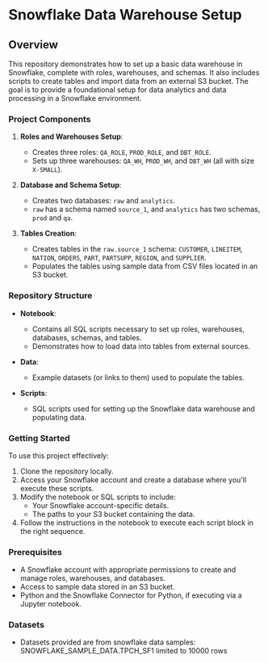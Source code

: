 # Snowflake Data Warehouse Setup

## Overview

This repository demonstrates how to set up a basic data warehouse in Snowflake, complete with roles, warehouses, and schemas. It also includes scripts to create tables and import data from an external S3 bucket. The goal is to provide a foundational setup for data analytics and data processing in a Snowflake environment.

### Project Components

1. **Roles and Warehouses Setup**:
   - Creates three roles: `QA_ROLE`, `PROD_ROLE`, and `DBT_ROLE`.
   - Sets up three warehouses: `QA_WH`, `PROD_WH`, and `DBT_WH` (all with size `X-SMALL`).

2. **Database and Schema Setup**:
   - Creates two databases: `raw` and `analytics`.
   - `raw` has a schema named `source_1`, and `analytics` has two schemas, `prod` and `qa`.

3. **Tables Creation**:
   - Creates tables in the `raw.source_1` schema: `CUSTOMER`, `LINEITEM`, `NATION`, `ORDERS`, `PART`, `PARTSUPP`, `REGION`, and `SUPPLIER`.
   - Populates the tables using sample data from CSV files located in an S3 bucket.

### Repository Structure

- **Notebook**:
  - Contains all SQL scripts necessary to set up roles, warehouses, databases, schemas, and tables.
  - Demonstrates how to load data into tables from external sources.

- **Data**:
  - Example datasets (or links to them) used to populate the tables.

- **Scripts**:
  - SQL scripts used for setting up the Snowflake data warehouse and populating data.

### Getting Started

To use this project effectively:

1. Clone the repository locally.
2. Access your Snowflake account and create a database where you'll execute these scripts.
3. Modify the notebook or SQL scripts to include:
   - Your Snowflake account-specific details.
   - The paths to your S3 bucket containing the data.
4. Follow the instructions in the notebook to execute each script block in the right sequence.

### Prerequisites

- A Snowflake account with appropriate permissions to create and manage roles, warehouses, and databases.
- Access to sample data stored in an S3 bucket.
- Python and the Snowflake Connector for Python, if executing via a Jupyter notebook.

### Datasets

- Datasets provided are from snowflake data samples: SNOWFLAKE_SAMPLE_DATA.TPCH_SF1 limited to 10000 rows



